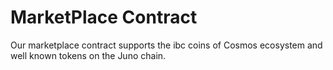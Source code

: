 # MarketPlace Contract
Our marketplace contract supports the ibc coins of Cosmos ecosystem and well known tokens on the Juno chain.
